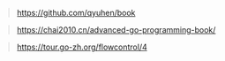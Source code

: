 > https://github.com/qyuhen/book

> https://chai2010.cn/advanced-go-programming-book/

> https://tour.go-zh.org/flowcontrol/4

